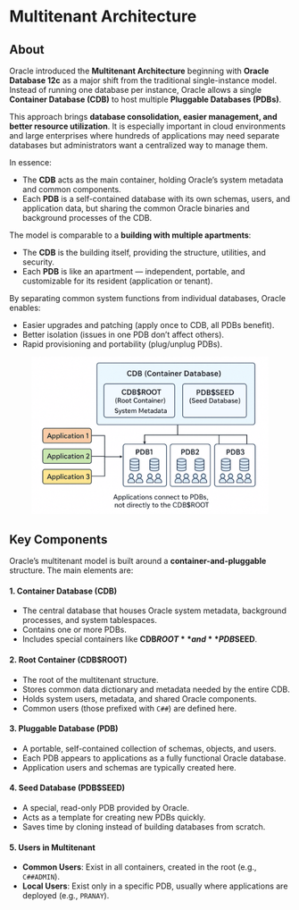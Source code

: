 # Multitenant Architecture

## About

Oracle introduced the **Multitenant Architecture** beginning with **Oracle Database 12c** as a major shift from the traditional single-instance model. Instead of running one database per instance, Oracle allows a single **Container Database (CDB)** to host multiple **Pluggable Databases (PDBs)**.

This approach brings **database consolidation, easier management, and better resource utilization**. It is especially important in cloud environments and large enterprises where hundreds of applications may need separate databases but administrators want a centralized way to manage them.

In essence:

* The **CDB** acts as the main container, holding Oracle’s system metadata and common components.
* Each **PDB** is a self-contained database with its own schemas, users, and application data, but sharing the common Oracle binaries and background processes of the CDB.

The model is comparable to a **building with multiple apartments**:

* The **CDB** is the building itself, providing the structure, utilities, and security.
* Each **PDB** is like an apartment — independent, portable, and customizable for its resident (application or tenant).

By separating common system functions from individual databases, Oracle enables:

* Easier upgrades and patching (apply once to CDB, all PDBs benefit).
* Better isolation (issues in one PDB don’t affect others).
* Rapid provisioning and portability (plug/unplug PDBs).

<figure><img src="../../../../../.gitbook/assets/multitenant-architecture.png" alt=""><figcaption></figcaption></figure>

## Key Components

Oracle’s multitenant model is built around a **container-and-pluggable** structure. The main elements are:

#### 1. **Container Database (CDB)**

* The central database that houses Oracle system metadata, background processes, and system tablespaces.
* Contains one or more PDBs.
* Includes special containers like **CDB$ROOT** and **PDB$SEED**.

#### 2. **Root Container (CDB$ROOT)**

* The root of the multitenant structure.
* Stores common data dictionary and metadata needed by the entire CDB.
* Holds system users, metadata, and shared Oracle components.
* Common users (those prefixed with `C##`) are defined here.

#### 3. **Pluggable Database (PDB)**

* A portable, self-contained collection of schemas, objects, and users.
* Each PDB appears to applications as a fully functional Oracle database.
* Application users and schemas are typically created here.

#### 4. **Seed Database (PDB$SEED)**

* A special, read-only PDB provided by Oracle.
* Acts as a template for creating new PDBs quickly.
* Saves time by cloning instead of building databases from scratch.

#### 5. **Users in Multitenant**

* **Common Users**: Exist in all containers, created in the root (e.g., `C##ADMIN`).
* **Local Users**: Exist only in a specific PDB, usually where applications are deployed (e.g., `PRANAY`).
